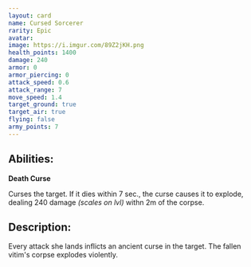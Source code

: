 ```yaml
---
layout: card
name: Cursed Sorcerer
rarity: Epic
avatar: 
image: https://i.imgur.com/89Z2jKH.png
health_points: 1400
damage: 240
armor: 0
armor_piercing: 0
attack_speed: 0.6
attack_range: 7
move_speed: 1.4
target_ground: true
target_air: true
flying: false
army_points: 7
---
```


## Abilities:

**Death Curse**

Curses the target. If it dies within 7 sec., the curse causes it to explode, dealing 240 damage *(scales on lvl)* withn 2m of the corpse.

## Description:

Every attack she lands inflicts an ancient curse in the target. The fallen vitim's corpse explodes violently.